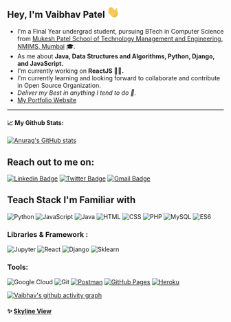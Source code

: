 ## Hey, I'm Vaibhav Patel <img src="https://github.com/salonigupta1/salonigupta1/blob/master/Assets/Hi.gif" width="29px">

- I'm a Final Year undergrad student, pursuing BTech in Computer Science from [Mukesh Patel School of Technology Management and Engineering, NMIMS, Mumbai](https://engineering.nmims.edu/) 🎓.
- As me about **Java, Data Structures and Algorithms, Python, Django, and JavaScript.**
- I'm currently working on **ReactJS 👨‍💻.**
- I'm currently learning and looking forward to collaborate and contribute in Open Source Organization.
- *Deliver my Best in anything I tend to do 🥇.*
- [My Portfolio Website](https://vaibhav-1904.github.io/VaibhavPatel/)

---

#### 📈 My Github Stats:

[![Anurag's GitHub stats](https://github-readme-stats.vercel.app/api?username=Vaibhav-1904&show_icons=true&count_private=true&theme=tokyonight)](https://github.com/anuraghazra/github-readme-stats)

## Reach out to me on:

[![Linkedin Badge](https://img.shields.io/badge/-LinkedIn-blue?style=flat-square&logo=Linkedin&logoColor=white&link=https://www.linkedin.com/in/vaibhavpatel19/)](https://www.linkedin.com/in/vaibhavpatel19/)
[![Twitter Badge](https://img.shields.io/badge/-Twitter-blue?style=flat-square&logo=Twitter&logoColor=white&link=https://twitter.com/VaibhavPatel_19)](https://twitter.com/VaibhavPatel_19)
[![Gmail Badge](https://img.shields.io/badge/-Gmail-c14438?style=flat-square&logo=Gmail&logoColor=white&link=mailto:saloniguptasg12@gmail.com)](mailto:vaibhav6644@gmail.com)

## Teach Stack I'm Familiar with

![Python](https://img.shields.io/badge/-Python-black?style=flat-square&logo=Python)
![JavaScript](https://img.shields.io/badge/-JavaScript-black?style=flat-square&logo=javascript)
![Java](https://img.shields.io/badge/-java-E34A86?style=flat-square&logo=java)
![HTML](https://img.shields.io/badge/-HTML5-E34F26?style=flat-square&logo=html5&logoColor=white)
![CSS](https://img.shields.io/badge/-CSS3-blue?style=flat-square&logo=css3&logoColor=white)
![PHP](https://img.shields.io/badge/-PHP-purple?style=flat-square&logo=php&logoColor=white)
![MySQL](https://img.shields.io/badge/-MySQL-black?style=flat-square&logo=mysql)
![ES6](https://img.shields.io/badge/-ES6-yellow?style=flat-square&logo=es6)

### Libraries & Framework :

![Jupyter](https://img.shields.io/badge/-jupyter-white?style=flat-square&logo=jupyter)
![React](https://img.shields.io/badge/-React-black?style=flat-square&logo=react)
![Django](https://img.shields.io/badge/-Django-blue?style=flat-square&logo=django)
![Sklearn](https://img.shields.io/badge/-sklearn-white?style=flat-square&logo=Sklearn)

### Tools:

![Google Cloud](https://img.shields.io/badge/Google%20Cloud-black?style=flat-square&logo=google-cloud)
![Git](https://img.shields.io/badge/-Git-black?style=flat-square&logo=git)
<a href="#"><img alt="Postman" src="https://img.shields.io/badge/Postman-FF6C37?logo=postman&logoColor=white"></a>
<a href="#"><img alt="GitHub Pages" src="https://img.shields.io/badge/GitHub%20Pages-%23327FC7.svg?logo=github&logoColor=white"></a> 
<a href="#"><img alt="Heroku" src="https://img.shields.io/badge/Heroku%20-%23430098.svg?logo=heroku&logoColor=white"></a>

[![Vaibhav's github activity graph](https://activity-graph.herokuapp.com/graph?username=Vaibhav-1904&theme=rogue)](https://github.com/Vaibhav-1904/github-readme-activity-graph)

#### ✨ [Skyline View](https://skyline.github.com/Vaibhav-1904/2021)
